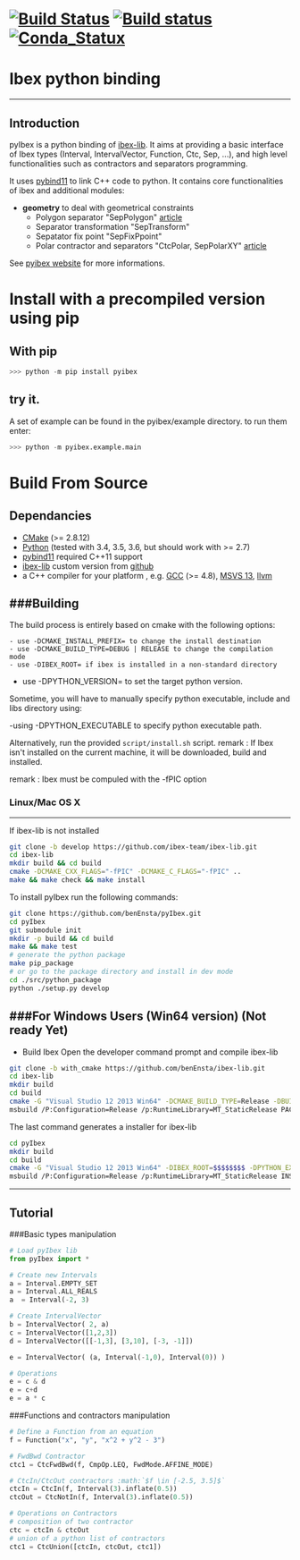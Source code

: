 [![Build Status](https://travis-ci.org/benEnsta/pyIbex.svg?branch=master)](https://travis-ci.org/benEnsta/pyIbex)
[![Build status](https://ci.appveyor.com/api/projects/status/ughoj13u2rve6mw0?svg=true)](https://ci.appveyor.com/project/benEnsta/pyibex)
[![Conda_Statux](https://anaconda.org/benensta/pyibex/badges/installer/conda.svg)](https://ci.appveyor.com/project/benEnsta/pyibex)
==========================
Ibex python binding
==========================

--------------------------
Introduction
--------------------------
pyIbex is a python binding of [ibex-lib](http://www.ibex-lib.org/). It aims at providing a basic interface
of Ibex types (Interval, IntervalVector, Function, Ctc, Sep, ...),  and high level functionalities such as
contractors and separators programming.

It uses [pybind11](https://github.com/wjakob/pybind11) to link C++ code to python.
It contains core functionalities of ibex and additional modules:
  + **geometry** to deal with geometrical constraints
    + Polygon separator "SepPolygon" [article](http://www.sciencedirect.com/science/article/pii/S0952197614000864)
    + Separator transformation "SepTransform"
    + Sepatator fix point "SepFixPpoint"
    + Polar contractor and separators "CtcPolar, SepPolarXY" [article](http://www.sciencedirect.com/science/article/pii/S0952197616301129)


See [pyibex website](http://codac-team.github.io/pyIbex/) for more informations.


# Install with a precompiled version using pip

## With pip
```python
>>> python -m pip install pyibex
```

## try it.
A set of example can be found in the pyibex/example directory. to run them enter:
```python
>>> python -m pyibex.example.main
```


# Build From Source



## Dependancies

+ [CMake](http://www.cmake.org "CMake project page") (>= 2.8.12)
+ [Python](http://www.python.org "Python home page") (tested with 3.4, 3.5, 3.6, but should work with >= 2.7)
+ [pybind11](https://github.com/wjakob/pybind11) required C++11 support
+ [ibex-lib](http://www.ibex-lib.org/) custom version from [github](https://github.com/ibex-team/ibex-lib/tree/with_cmake)
+ a C++ compiler for your platform , e.g. [GCC](http://gcc.gnu.org "GCC home") (>= 4.8), [MSVS 13](https://www.visualstudio.com "Visual Studio 2014"), [llvm](http://llvm.org "llvm")


###Building
--------------------------------------

The build process is entirely based on cmake with the following options:

	- use -DCMAKE_INSTALL_PREFIX= to change the install destination
	- use -DCMAKE_BUILD_TYPE=DEBUG | RELEASE to change the compilation mode
	- use -DIBEX_ROOT= if ibex is installed in a non-standard directory
  - use -DPYTHON_VERSION= to set the target python version.

Sometime, you will have to manually specify python executable, include and libs directory using:

  -using -DPYTHON_EXECUTABLE to specify python executable path.

Alternatively, run the provided `script/install.sh` script.
remark : If Ibex isn't installed on the current machine, it will be downloaded, build and installed.

remark : Ibex must be compuled with the -fPIC option


### Linux/Mac OS X
--------------------------------------

If ibex-lib is not installed
```bash
git clone -b develop https://github.com/ibex-team/ibex-lib.git
cd ibex-lib
mkdir build && cd build
cmake -DCMAKE_CXX_FLAGS="-fPIC" -DCMAKE_C_FLAGS="-fPIC" ..
make && make check && make install
```

To install pyIbex run the following commands:
```bash
git clone https://github.com/benEnsta/pyIbex.git
cd pyIbex
git submodule init
mkdir -p build && cd build
make && make test
# generate the python package
make pip_package
# or go to the package directory and install in dev mode
cd ./src/python_package
python ./setup.py develop
```

###For Windows Users (Win64 version) (Not ready Yet)
--------------------------------------
+ Build Ibex
  Open the developer command prompt and compile ibex-lib
```bash
git clone -b with_cmake https://github.com/benEnsta/ibex-lib.git
cd ibex-lib
mkdir build
cd build
cmake -G "Visual Studio 12 2013 Win64" -DCMAKE_BUILD_TYPE=Release -DBUILD_TESTS=OFF ../
msbuild /P:Configuration=Release /p:RuntimeLibrary=MT_StaticRelease PACKAGE.vcxproj
```

The last command generates a installer for ibex-lib
```bash
cd pyIbex
mkdir build
cd build
cmake -G "Visual Studio 12 2013 Win64" -DIBEX_ROOT=$$$$$$$$ -DPYTHON_EXECUTABLE=$$$$$$$$ ../
msbuild /P:Configuration=Release /p:RuntimeLibrary=MT_StaticRelease INSTALL.vcxproj
```

--------------------------
Tutorial
--------------------------
###Basic types manipulation

```python
# Load pyIbex lib
from pyIbex import *

# Create new Intervals
a = Interval.EMPTY_SET
a = Interval.ALL_REALS
a  = Interval(-2, 3)

# Create IntervalVector
b = IntervalVector( 2, a)
c = IntervalVector([1,2,3])
d = IntervalVector([[-1,3], [3,10], [-3, -1]])

e = IntervalVector( (a, Interval(-1,0), Interval(0)) )

# Operations
e = c & d
e = c+d
e = a * c
```

###Functions and contractors manipulation
```python
# Define a Function from an equation
f = Function("x", "y", "x^2 + y^2 - 3")

# FwdBwd Contractor
ctc1 = CtcFwdBwd(f, CmpOp.LEQ, FwdMode.AFFINE_MODE)

# CtcIn/CtcOut contractors :math:`$f \in [-2.5, 3.5]$`
ctcIn = CtcIn(f, Interval(3).inflate(0.5))
ctcOut = CtcNotIn(f, Interval(3).inflate(0.5))

# Operations on Contractors
# composition of two contractor
ctc = ctcIn & ctcOut
# union of a python list of contractors
ctc1 = CtcUnion([ctcIn, ctcOut, ctc1])

```
